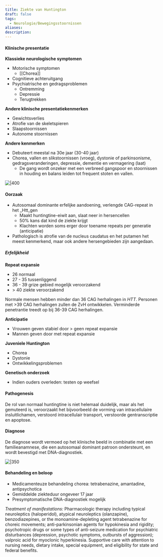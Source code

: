 ```yaml
---
title: Ziekte van Huntington
draft: false
tags:
  - Neurologie/Bewegingsstoornissen
aliases: 
description:
---
```


#### Klinische presentatie
**Klassieke neurologische symptomen**
- Motorische symptomen
	- [[Chorea]]
- Cognitieve achteruitgang
- Psychiatrische en gedragsproblemen
	- Ontremming
	- Depressie
	- Terugtrekken

**Andere klinische presentatiekenmerken**
- Gewichtsverlies
- Atrofie van de skeletspieren
- Slaapstoornissen
- Autonome stoornissen

**Andere kenmerken**

- Debuteert meestal na 30e jaar (30-40 jaar)
- Chorea, vallen en slikstoornissen (vroeg), dystonie of parkinsonisme, gedragsveranderingen, depressie, dementie en vermagering (laat)
    - De gang wordt onzeker met een verbreed gangspoor en stoornissen in houding en balans leiden tot frequent stoten en vallen.

![|400](https://i.imgur.com/rXgfDGq.jpg)


#### Oorzaak
- Autosomaal dominante erfelijke aandoening, verlengde CAG-repeat in het _Htt_gen
    - Maakt huntingtine-eiwit aan, slaat neer in hersencellen
    - 50% kans dat kind de ziekte krijgt
    - Klachten worden soms erger door toename repeats per generatie (anticipatie)
- Pathologisch is atrofie van de nucleus caudatus en het putamen het meest kenmerkend, maar ook andere hersengebieden zijn aangedaan.

##### Erfelijkheid
**Repeat expansie** 
- 26 normaal
- 27 - 35 tussenliggend
- 36 - 39 grize gebied mogelijk veroorzakend
- \> 40 ziekte veroorzakend




Normale mensen hebben minder dan 36 CAG herhalingen in _HTT_. Personen met >39 CAG herhalingen zullen de ZvH ontwikkelen. Verminderde penetrantie treedt op bij 36-39 CAG herhalingen.


**Anticipatie**
- Vrouwen geven stabiel door > geen repeat expansie
- Mannen geven door met repeat expansie

**Juveniele Huntington**
- Chorea
- Dystonie
- Ontwikkelingsproblemen


**Genetisch onderzoek**
- Indien ouders overleden: testen op weefsel




#### Pathogenesis
De rol van normaal huntingtine is niet helemaal duidelijk, maar als het gemuteerd is, veroorzaakt het bijvoorbeeld de vorming van intracellulaire insluitlichamen, verstoord intracellulair transport, verstoorde gentranscriptie en apoptose.





#### Diagnose
De diagnose wordt vermoed op het klinische beeld in combinatie met een familieanamnese, die een autosomaal dominant patroon ondersteunt, en wordt bevestigd met DNA-diagnostiek.

![|350](https://i.imgur.com/tPRya4x.png)


#### Behandeling en beloop

- Medicamenteuze behandeling chorea: tetrabenazine, amantadine, antipsychotica
- Gemiddelde ziekteduur ongeveer 17 jaar
- Presymptomatische DNA-diagnostiek mogelijk


_Treatment of manifestations:_ Pharmacologic therapy including typical neuroleptics (haloperidol), atypical neuroleptics (olanzapine), benzodiazepines, or the monoamine-depleting agent tetrabenazine for choreic movements; anti-parkinsonian agents for hypokinesia and rigidity; psychotropic drugs or some types of anti-seizure medication for psychiatric disturbances (depression, psychotic symptoms, outbursts of aggression); valproic acid for myoclonic hyperkinesia. Supportive care with attention to nursing needs, dietary intake, special equipment, and eligibility for state and federal benefits.